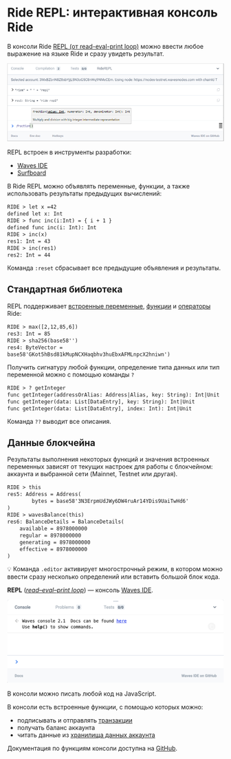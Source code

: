# Ride REPL: интерактивная консоль Ride

В консоли Ride [REPL (от read-eval-print loop)](https://ru.wikipedia.org/wiki/REPL) можно ввести любое выражение на языке Ride и сразу увидеть результат. 

![](./_assets/repl.png)

REPL встроен в инструменты разработки:

* [Waves IDE](/ru/building-apps/smart-contracts/tools/waves-ide#repl-интерактивная-консоль-ride)
* [Surfboard](/ru/building-apps/smart-contracts/tools/surfboard#repl-интерактивная-консоль-ride)

В Ride REPL можно объявлять переменные, функции, а также использовать результаты предыдущих вычислений:

```
RIDE > let x =42
defined let x: Int
RIDE > func inc(i:Int) = { i + 1 }
defined func inc(i: Int): Int
RIDE > inc(x)
res1: Int = 43
RIDE > inc(res1)
res2: Int = 44
```

Команда `:reset` сбрасывает все предыдущие объявления и результаты.

## Стандартная библиотека

REPL поддерживает [встроенные переменные](/ru/ride/variables/built-in-variables), [функции](/ru/ride/functions/built-in-functions/) и [операторы](/ru/ride/operators) Ride:

```
RIDE > max([2,12,85,6])
res3: Int = 85
RIDE > sha256(base58'')
res4: ByteVector = base58'GKot5hBsd81kMupNCXHaqbhv3huEbxAFMLnpcX2hniwn')
```

Получить сигнатуру любой функции, определение типа данных или тип переменной можно с помощью команды `?`

```
RIDE > ? getInteger
func getInteger(addressOrAlias: Address|Alias, key: String): Int|Unit
func getInteger(data: List[DataEntry], key: String): Int|Unit
func getInteger(data: List[DataEntry], index: Int): Int|Unit
```

Команда `??` выводит все описания.

## Данные блокчейна

Результаты выполнения некоторых функций и значения встроенных переменных зависят от текущих настроек для работы с блокчейном: аккаунта и выбранной сети (Mainnet, Testnet или другая).

```
RIDE > this
res5: Address = Address(
        bytes = base58'3N3ErpmUdJWy6DW4ruAr14YDis9UaiTwHd6'
)
RIDE > wavesBalance(this)
res6: BalanceDetails = BalanceDetails(
    available = 8978000000
    regular = 8978000000
    generating = 8978000000
    effective = 8978000000
)
```

:bulb: Команда `.editor` активирует многострочный режим, в котором можно ввести сразу несколько определений или вставить большой блок кода.


**REPL** ([_read–eval–print loop_](https://en.wikipedia.org/wiki/Read%E2%80%93eval%E2%80%93print_loop)) — консоль [Waves IDE](/ru/building-apps/smart-contracts/tools/waves-ide).

![](./_assets/repl/repl.png)

В консоли можно писать любой код на JavaScript.

В консоли есть встроенные функции, с помощью которых можно:

* подписывать и отправлять [транзакции](/ru/blockchain/transaction/)
* получать баланс аккаунта
* читать данные из [хранилища данных аккаунта](/ru/blockchain/account/account-data-storage)

Документация по функциям консоли доступна на [GitHub](https://wavesplatform.github.io/js-test-env/).
